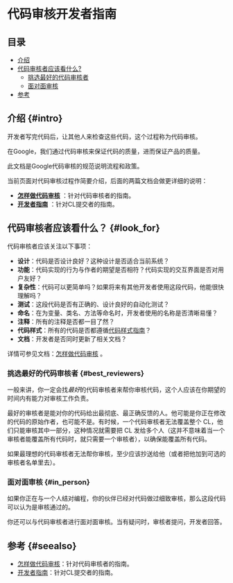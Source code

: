 # 代码审核开发者指南

## 目录
*   [介绍](#intro)
*   [代码审核者应该看什么?](#look_for)
    *   [挑选最好的代码审核者](#best_reviewers)
    *   [面对面审核](#in_person)
*   [参考](#seealso)


## 介绍 {#intro}

开发者写完代码后，让其他人来检查这些代码，这个过程称为代码审核。

在Google，我们通过代码审核来保证代码的质量，进而保证产品的质量。

此文档是Google代码审核的规范说明流程和政策。

当前页面对代码审核过程作简要介绍，后面的两篇文档会做更详细的说明：
-   **[怎样做代码审核](reviewer/)** ：针对代码审核者的指南。
-   **[开发者指南](developer/)** ：针对CL提交者的指南。

## 代码审核者应该看什么？ {#look_for}

代码审核者应该关注以下事项：

-   **设计**：代码是否设计良好？这种设计是否适合当前系统？
-   **功能**：代码实现的行为与作者的期望是否相符？代码实现的交互界面是否对用户友好？
-   **复杂性**：代码可以更简单吗？如果将来有其他开发者使用这段代码，他能很快理解吗？
-   **测试**：这段代码是否有正确的、设计良好的自动化测试？
-   **命名**：在为变量、类名、方法等命名时，开发者使用的名称是否清晰易懂？
-   **注释**：所有的注释是否都一目了然？
-   **代码样式**：所有的代码是否都遵循[代码样式指南](http://google.github.io/styleguide/)？
-   **文档**：开发者是否同时更新了相关文档？

详情可参见文档：[怎样做代码审核](reviewer/) 。

### 挑选最好的代码审核者 {#best_reviewers}

一般来讲，你一定会找*最好*的代码审核者来帮你审核代码，这个人应该在你期望的时间内有能力对审核工作负责。

最好的审核者是能对你的代码给出最彻底、最正确反馈的人。他可能是你正在修改的代码的原始作者，也可能不是。有时候，一个代码审核者无法覆盖整个 CL，他们只能审核其中一部分，这种情况就需要把 CL 发给多个人（这并不意味着当一个审核者能覆盖所有代码时，就只需要一个审核者），以确保能覆盖所有代码。

如果最理想的代码审核者无法帮你审核，至少应该抄送给他（或者把他加到可选的审核者名单里去）。

### 面对面审核 {#in_person}

如果你正在与一个人结对编程，你的伙伴已经对代码做过细致审核，那么这段代码可以认为是审核通过的。

你还可以与代码审核者进行面对面审核。当有疑问时，审核者提问，开发者回答。

## 参考 {#seealso}

-   [怎样做代码审核](reviewer/)：针对代码审核者的指南。
-   [开发者指南](developer/)：针对CL提交者的指南。
